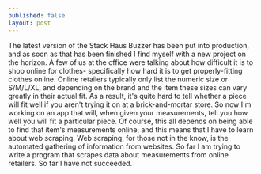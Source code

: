 ```yaml
---
published: false
layout: post
---
```


The latest version of the Stack Haus Buzzer has been put into production, and as soon as that has been finished I find myself with a new project on the horizon. A few of us at the office were talking about how difficult it is to shop online for clothes- specifically how hard it is to get properly-fitting clothes online. Online retailers typically only list the numeric size or S/M/L/XL, and depending on the brand and the item these sizes can vary greatly in their actual fit. As a result, it's quite hard to tell whether a piece will fit well if you aren't trying it on at a brick-and-mortar store. So now I'm working on an app that will, when given your measurements, tell you how well you will fit a particular piece. Of course, this all depends on being able to find that item's measurements online, and this means that I have to learn about web scraping. Web scraping, for those not in the know, is the automated gathering of information from websites. So far I am trying to write a program that scrapes data about measurements from online retailers. So far I have not succeeded.
